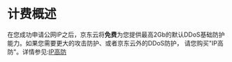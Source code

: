 # 计费概述
     
  在您成功申请公网IP之后，京东云将**免费**为您提供最高2Gb的默认DDoS基础防护能力。如果您需要更大的攻击防护、或者京东云外的DDoS防护，
  请您购买"IP高防"。详情参见:[IP高防](https://www.jdcloud.com/products/ipanti)
     
    
